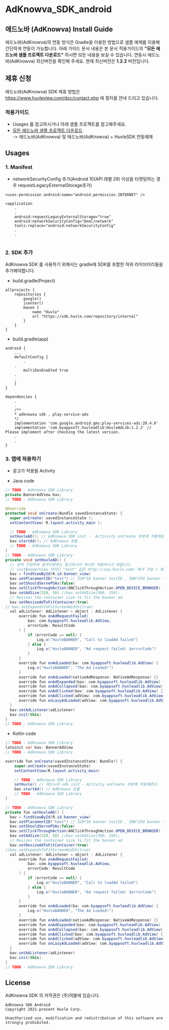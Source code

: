 # AdKnowva_SDK_android

## 애드노바 (AdKnowva) Install Guide

애드노바(AdKnowva)의 연동 방식은 Gradle을 이용한 방법으로 샘플 예제를 이용해 간단하게 연동이 가능합니다.
아래 가이드 문서 내용은 본 문서 적용가이드의 **"모든 애드노바 샘플 프로젝트 다운로드"** 하시면 모든 내용을 보실 수 있습니다.
연동시 애드노바(AdKnowva) 최신버전을 확인해 주세요. 현재 최신버전은 **1.2.2** 버전입니다.



## 제휴 신청
애드노바(AdKnowva) SDK 제휴 방법은 https://www.huvleview.com/doc/contact.php 에 절차를 안내 드리고 있습니다.


### 적용가이드
- Usages 를 참고하시거나 아래 샘플 프로젝트를 참고해주세요.
- [모든 애드노바 샘플 프로젝트 다운로드](https://github.com/Huvle-Ad/AdKnowva_SDK_KR/archive/main.zip)    
-> 애드노바(AdKnowva) 및 애드노바(AdKnowva) + HuvleSDK 연동예제 


## Usages
### 1. Manifest
- networkSecurityConfig 추가(Android 10(API 레벨 29) 이상을 타켓팅하는 경우 requestLegacyExternalStorage추가)
```
<uses-permission android:name="android.permission.INTERNET" />

<application
	.
	.
	android:requestLegacyExternalStorage="true"
	android:networkSecurityConfig="@xml/network"
	tools:replace="android:networkSecurityConfig"
	.
	.
	
```

### 2. SDK 추가
AdKnowva SDK 를 사용하기 위해서는 gradle에 SDK를 포함한 하위 라이브러리들을 추가해야합니다.
- build.gradle(Project)
```
allprojects {
    repositories {
        google()
        jcenter()
        maven {
            name "Huvle"
            url "https://sdk.huvle.com/repository/internal"
        }
    }
}
```

- build.gradle(app)
```
android {
    ...
    defaultConfig {
        .
	.
        multiDexEnabled true
	.
	.
    }
}

dependencies {
	.
	.
	/**
	* adknowva sdk , play-service-ads 
	*/
	implementation 'com.google.android.gms:play-services-ads:20.4.0'
	implementation 'com.byappsoft.huvleadlib:HuvleAdLib:1.2.2' // Please implement after checking the latest version.
	.
	.
}
```

### 3. 앱에 적용하기
- 광고가 적용될 Activity
+ Java code
```java
// TODO - Adknowva SDK Library
private BannerAdView bav;
// TODO - Adknowva SDK Library

@Override
protected void onCreate(Bundle savedInstanceState) {
  super.onCreate( savedInstanceState );
  setContentView( R.layout.activity_main );

  // TODO - Adknowva SDK Library  
  setHuvleAD(); // AdKnowva SDK init -  Activivty onCreate 부분에 적용해준다.
  bav.startAd(); // AdKnowva 호출
  // TODO - Adknowva SDK Library
}
// TODO - Adknowva SDK Library
private void setHuvleAD() {
  // 정적 구현부와 동적구현부는 참고하시어 하나만 적용하시기 바랍니다.
  // initBannerView 아이디 "test" 값은 http://ssp.huvle.com/ 에서 가입 > 매체생성 > zoneid 입력후 테스트 하시고, release시점에 허블에 문의주시면 인증됩니다. 배너사이즈는 변경하지 마세요.
  bav = findViewById(R.id.banner_view)
  bav.setPlacementID("test") // 320*50 banner testID , 300*250 banner test ID "testbig"
  bav.setShouldServePSAs(false)
  bav.setClickThroughAction(ANClickThroughAction.OPEN_DEVICE_BROWSER)
  bav.setAdSize(320, 50) //bav.setAdSize(300, 250);
  // Resizes the container size to fit the banner ad
  bav.setResizeAdToFitContainer(true)
// bav.setExpandsToFitScreenWidth(true)
  val adListener: AdListener = object : AdListener {
      override fun onAdRequestFailed(
          bav: com.byappsoft.huvleadlib.AdView,
          errorCode: ResultCode
      ) {
          if (errorCode == null) {
              Log.v("HuvleBANNER", "Call to loadAd failed")
          } else {
              Log.v("HuvleBANNER", "Ad request failed: $errorCode")
          }
      }
      override fun onAdLoaded(ba: com.byappsoft.huvleadlib.AdView) {
          Log.v("HuvleBANNER", "The Ad Loaded!")
      }
      override fun onAdLoaded(nativeAdResponse: NativeAdResponse) {}
      override fun onAdExpanded(bav: com.byappsoft.huvleadlib.AdView) {}
      override fun onAdCollapsed(bav: com.byappsoft.huvleadlib.AdView) {}
      override fun onAdClicked(bav: com.byappsoft.huvleadlib.AdView) {}
      override fun onAdClicked(adView: com.byappsoft.huvleadlib.AdView, clickUrl: String) {}
      override fun onLazyAdLoaded(adView: com.byappsoft.huvleadlib.AdView) {}
  }
  bav.setAdListener(adListener)
  bav.init(this)
}
// TODO - Adknowva SDK Library
```

+ Kotlin code
```java
// TODO - Adknowva SDK Library
lateinit var bav: BannerAdView
// TODO - Adknowva SDK Library

override fun onCreate(savedInstanceState: Bundle?) {
    super.onCreate(savedInstanceState)
    setContentView(R.layout.activity_main)

    // TODO - Adknowva SDK Library
    setHuvle() // 애드노바 sdk init - Activity onCreate 부분에 적용해준다.
    bav.startAd() // AdKnowva 호출
    // TODO - Adknowva SDK Library
}

// TODO - Adknowva SDK Library
private fun setHuvleAD() {
  bav = findViewById(R.id.banner_view)
  bav.setPlacementID("test") // 320*50 banner testID , 300*250 banner test ID "testbig"
  bav.setShouldServePSAs(false)
  bav.setClickThroughAction(ANClickThroughAction.OPEN_DEVICE_BROWSER)
  bav.setAdSize(320, 50) //bav.setAdSize(300, 250);
  // Resizes the container size to fit the banner ad
  bav.setResizeAdToFitContainer(true)
//bav.setExpandsToFitScreenWidth(true)
  val adListener: AdListener = object : AdListener {
      override fun onAdRequestFailed(
          bav: com.byappsoft.huvleadlib.AdView,
          errorCode: ResultCode
      ) {
          if (errorCode == null) {
              Log.v("HuvleBANNER", "Call to loadAd failed")
          } else {
              Log.v("HuvleBANNER", "Ad request failed: $errorCode")
          }
      }
      override fun onAdLoaded(ba: com.byappsoft.huvleadlib.AdView) {
          Log.v("HuvleBANNER", "The Ad Loaded!")
      }
      override fun onAdLoaded(nativeAdResponse: NativeAdResponse) {}
      override fun onAdExpanded(bav: com.byappsoft.huvleadlib.AdView) {}
      override fun onAdCollapsed(bav: com.byappsoft.huvleadlib.AdView) {}
      override fun onAdClicked(bav: com.byappsoft.huvleadlib.AdView) {}
      override fun onAdClicked(adView: com.byappsoft.huvleadlib.AdView, clickUrl: String) {}
      override fun onLazyAdLoaded(adView: com.byappsoft.huvleadlib.AdView) {}
  }
  bav.setAdListener(adListener)
  bav.init(this)
}
// TODO - Adknowva SDK Library
```




## License
AdKnowva SDK 의 저작권은 (주)허블에 있습니다.
```
AdKnowva SDK Android
Copyright 2021-present Huvle Corp.

Unauthorized use, modification and redistribution of this software are strongly prohibited.
```

